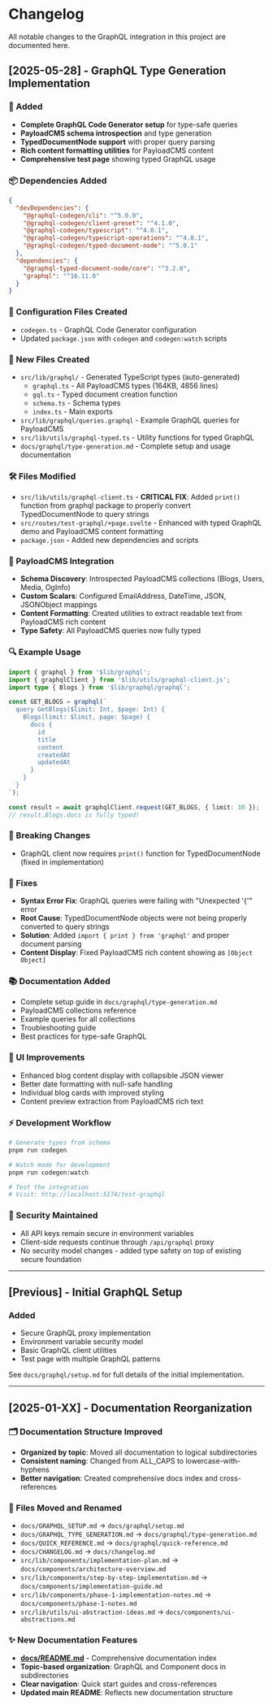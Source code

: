 # Changelog

All notable changes to the GraphQL integration in this project are documented here.

## [2025-05-28] - GraphQL Type Generation Implementation

### 🎉 Added
- **Complete GraphQL Code Generator setup** for type-safe queries
- **PayloadCMS schema introspection** and type generation
- **TypedDocumentNode support** with proper query parsing
- **Rich content formatting utilities** for PayloadCMS content
- **Comprehensive test page** showing typed GraphQL usage

### 📦 Dependencies Added
```json
{
  "devDependencies": {
    "@graphql-codegen/cli": "^5.0.0",
    "@graphql-codegen/client-preset": "^4.1.0",
    "@graphql-codegen/typescript": "^4.0.1",
    "@graphql-codegen/typescript-operations": "^4.0.1",
    "@graphql-codegen/typed-document-node": "^5.0.1"
  },
  "dependencies": {
    "@graphql-typed-document-node/core": "^3.2.0",
    "graphql": "^16.11.0"
  }
}
```

### 🔧 Configuration Files Created
- `codegen.ts` - GraphQL Code Generator configuration
- Updated `package.json` with `codegen` and `codegen:watch` scripts

### 📁 New Files Created
- `src/lib/graphql/` - Generated TypeScript types (auto-generated)
  - `graphql.ts` - All PayloadCMS types (164KB, 4856 lines)
  - `gql.ts` - Typed document creation function
  - `schema.ts` - Schema types
  - `index.ts` - Main exports
- `src/lib/graphql/queries.graphql` - Example GraphQL queries for PayloadCMS
- `src/lib/utils/graphql-typed.ts` - Utility functions for typed GraphQL
- `docs/graphql/type-generation.md` - Complete setup and usage documentation

### 🛠️ Files Modified
- `src/lib/utils/graphql-client.ts` - **CRITICAL FIX**: Added `print()` function from graphql package to properly convert TypedDocumentNode to query strings
- `src/routes/test-graphql/+page.svelte` - Enhanced with typed GraphQL demo and PayloadCMS content formatting
- `package.json` - Added new dependencies and scripts

### 🎯 PayloadCMS Integration
- **Schema Discovery**: Introspected PayloadCMS collections (Blogs, Users, Media, OgInfo)
- **Custom Scalars**: Configured EmailAddress, DateTime, JSON, JSONObject mappings
- **Content Formatting**: Created utilities to extract readable text from PayloadCMS rich content
- **Type Safety**: All PayloadCMS queries now fully typed

### 🔍 Example Usage
```typescript
import { graphql } from '$lib/graphql';
import { graphqlClient } from '$lib/utils/graphql-client.js';
import type { Blogs } from '$lib/graphql/graphql';

const GET_BLOGS = graphql(`
  query GetBlogs($limit: Int, $page: Int) {
    Blogs(limit: $limit, page: $page) {
      docs {
        id
        title
        content
        createdAt
        updatedAt
      }
    }
  }
`);

const result = await graphqlClient.request(GET_BLOGS, { limit: 10 });
// result.Blogs.docs is fully typed!
```

### 🚨 Breaking Changes
- GraphQL client now requires `print()` function for TypedDocumentNode (fixed in implementation)

### 🐛 Fixes
- **Syntax Error Fix**: GraphQL queries were failing with "Unexpected '{'" error
- **Root Cause**: TypedDocumentNode objects were not being properly converted to query strings
- **Solution**: Added `import { print } from 'graphql'` and proper document parsing
- **Content Display**: Fixed PayloadCMS rich content showing as `[Object Object]`

### 📚 Documentation Added
- Complete setup guide in `docs/graphql/type-generation.md`
- PayloadCMS collections reference
- Example queries for all collections
- Troubleshooting guide
- Best practices for type-safe GraphQL

### 🎨 UI Improvements
- Enhanced blog content display with collapsible JSON viewer
- Better date formatting with null-safe handling
- Individual blog cards with improved styling
- Content preview extraction from PayloadCMS rich text

### ⚡ Development Workflow
```bash
# Generate types from schema
pnpm run codegen

# Watch mode for development
pnpm run codegen:watch

# Test the integration
# Visit: http://localhost:5174/test-graphql
```

### 🔐 Security Maintained
- All API keys remain secure in environment variables
- Client-side requests continue through `/api/graphql` proxy
- No security model changes - added type safety on top of existing secure foundation

---

## [Previous] - Initial GraphQL Setup

### Added
- Secure GraphQL proxy implementation
- Environment variable security model
- Basic GraphQL client utilities
- Test page with multiple GraphQL patterns

See `docs/graphql/setup.md` for full details of the initial implementation.

---

## [2025-01-XX] - Documentation Reorganization

### 🗂️ Documentation Structure Improved
- **Organized by topic**: Moved all documentation to logical subdirectories
- **Consistent naming**: Changed from ALL_CAPS to lowercase-with-hyphens
- **Better navigation**: Created comprehensive docs index and cross-references

### 📁 Files Moved and Renamed
- `docs/GRAPHQL_SETUP.md` → `docs/graphql/setup.md`
- `docs/GRAPHQL_TYPE_GENERATION.md` → `docs/graphql/type-generation.md`
- `docs/QUICK_REFERENCE.md` → `docs/graphql/quick-reference.md`
- `docs/CHANGELOG.md` → `docs/changelog.md`
- `src/lib/components/implementation-plan.md` → `docs/components/architecture-overview.md`
- `src/lib/components/step-by-step-implementation.md` → `docs/components/implementation-guide.md`
- `src/lib/components/phase-1-implementation-notes.md` → `docs/components/phase-1-notes.md`
- `src/lib/utils/ui-abstraction-ideas.md` → `docs/components/ui-abstractions.md`

### ✨ New Documentation Features
- **[docs/README.md](./README.md)** - Comprehensive documentation index
- **Topic-based organization**: GraphQL and Component docs in subdirectories
- **Clear navigation**: Quick start guides and cross-references
- **Updated main README**: Reflects new documentation structure 
